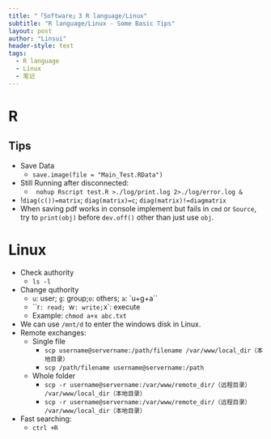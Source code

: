 ```yaml
---
title: "「Software」3 R language/Linux"
subtitle: "R language/Linux - Some Basic Tips"
layout: post
author: "Linsui"
header-style: text
tags:
  - R language  
  - Linux
  - 笔记
---
```


# R

## Tips

- Save Data
  -  `save.image(file = "Main_Test.RData")`
- Still Running after disconnected: 
  - ` nohup Rscript test.R >./log/print.log 2>./log/error.log &`
- !`diag(c())=matrix`; `diag(matrix)=c`; `diag(matrix)!=diagmatrix`
- When saving pdf works in console implement but fails in `cmd` or `Source`, try to `print(obj)` before `dev.off()` other than just use `obj`.  

# Linux

- Check authority
  - `ls -l`
- Change quthority
  - `u`: user; `g`: group;`o`: others; `a`: `u+g+a``
  - ``r`: read; `w`: write;`x`: execute
  - Example: `chmod a+x abc.txt`
- We can use `/mnt/d` to enter the windows disk in Linux.
- Remote exchanges:
  - Single file
    - `scp username@servername:/path/filename /var/www/local_dir（本地目录）`
    - `scp /path/filename username@servername:/path `
  - Whole folder
    - `scp -r username@servername:/var/www/remote_dir/（远程目录） /var/www/local_dir（本地目录）`
    - `scp -r username@servername:/var/www/remote_dir/（远程目录） /var/www/local_dir（本地目录）`
- Fast searching:
  - `ctrl +R`